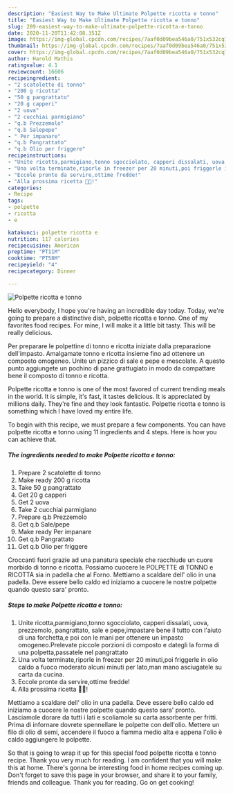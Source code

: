 ```yaml
---
description: "Easiest Way to Make Ultimate Polpette ricotta e tonno"
title: "Easiest Way to Make Ultimate Polpette ricotta e tonno"
slug: 289-easiest-way-to-make-ultimate-polpette-ricotta-e-tonno
date: 2020-11-20T11:42:08.351Z
image: https://img-global.cpcdn.com/recipes/7aaf0d09bea546a0/751x532cq70/polpette-ricotta-e-tonno-recipe-main-photo.jpg
thumbnail: https://img-global.cpcdn.com/recipes/7aaf0d09bea546a0/751x532cq70/polpette-ricotta-e-tonno-recipe-main-photo.jpg
cover: https://img-global.cpcdn.com/recipes/7aaf0d09bea546a0/751x532cq70/polpette-ricotta-e-tonno-recipe-main-photo.jpg
author: Harold Mathis
ratingvalue: 4.1
reviewcount: 16606
recipeingredient:
- "2 scatolette di tonno"
- "200 g ricotta"
- "50 g pangrattato"
- "20 g capperi"
- "2 uova"
- "2 cucchiai parmigiano"
- "q.b Prezzemolo"
- "q.b Salepepe"
- " Per impanare"
- "q.b Pangrattato"
- "q.b Olio per friggere"
recipeinstructions:
- "Unite ricotta,parmigiano,tonno sgocciolato, capperi dissalati, uova, prezzemolo, pangrattato, sale e pepe,impastare bene il tutto con l&#39;aiuto di una forchetta,e poi con le mani per ottenere un impasto omogeneo.Prelevate piccole porzioni di composto e dategli la forma di una polpetta,passatele nel pangrattato"
- "Una volta terminate,riporle in freezer per 20 minuti,poi friggerle in olio caldo a fuoco moderato alcuni minuti per lato,man mano asciugatele su carta da cucina."
- "Eccole pronte da servire,ottime fredde!"
- "Alla prossima ricetta 👩‍🍳!"
categories:
- Recipe
tags:
- polpette
- ricotta
- e

katakunci: polpette ricotta e 
nutrition: 117 calories
recipecuisine: American
preptime: "PT11M"
cooktime: "PT58M"
recipeyield: "4"
recipecategory: Dinner

---
```



![Polpette ricotta e tonno](https://img-global.cpcdn.com/recipes/7aaf0d09bea546a0/751x532cq70/polpette-ricotta-e-tonno-recipe-main-photo.jpg)

Hello everybody, I hope you're having an incredible day today. Today, we're going to prepare a distinctive dish, polpette ricotta e tonno. One of my favorites food recipes. For mine, I will make it a little bit tasty. This will be really delicious.

Per preparare le polpettine di tonno e ricotta iniziate dalla preparazione dell&#39;impasto. Amalgamate tonno e ricotta insieme fino ad ottenere un composto omogeneo. Unite un pizzico di sale e pepe e mescolate. A questo punto aggiungete un pochino di pane grattugiato in modo da compattare bene il composto di tonno e ricotta.

Polpette ricotta e tonno is one of the most favored of current trending meals in the world. It is simple, it's fast, it tastes delicious. It is appreciated by millions daily. They're fine and they look fantastic. Polpette ricotta e tonno is something which I have loved my entire life.


To begin with this recipe, we must prepare a few components. You can have polpette ricotta e tonno using 11 ingredients and 4 steps. Here is how you can achieve that.

<!--inarticleads1-->

##### The ingredients needed to make Polpette ricotta e tonno:

1. Prepare 2 scatolette di tonno
1. Make ready 200 g ricotta
1. Take 50 g pangrattato
1. Get 20 g capperi
1. Get 2 uova
1. Take 2 cucchiai parmigiano
1. Prepare q.b Prezzemolo
1. Get q.b Sale/pepe
1. Make ready  Per impanare
1. Get q.b Pangrattato
1. Get q.b Olio per friggere


Croccanti fuori grazie ad una panatura speciale che racchiude un cuore morbido di tonno e ricotta. Possiamo cuocere le POLPETTE di TONNO e RICOTTA sia in padella che al Forno. Mettiamo a scaldare dell&#39; olio in una padella. Deve essere bello caldo ed iniziamo a cuocere le nostre polpette quando questo sara&#39; pronto. 

<!--inarticleads2-->

##### Steps to make Polpette ricotta e tonno:

1. Unite ricotta,parmigiano,tonno sgocciolato, capperi dissalati, uova, prezzemolo, pangrattato, sale e pepe,impastare bene il tutto con l&#39;aiuto di una forchetta,e poi con le mani per ottenere un impasto omogeneo.Prelevate piccole porzioni di composto e dategli la forma di una polpetta,passatele nel pangrattato
1. Una volta terminate,riporle in freezer per 20 minuti,poi friggerle in olio caldo a fuoco moderato alcuni minuti per lato,man mano asciugatele su carta da cucina.
1. Eccole pronte da servire,ottime fredde!
1. Alla prossima ricetta 👩‍🍳!


Mettiamo a scaldare dell&#39; olio in una padella. Deve essere bello caldo ed iniziamo a cuocere le nostre polpette quando questo sara&#39; pronto. Lasciamole dorare da tutti i lati e scoliamole su carta assorbente per fritti. Prima di infornare dovrete spennellare le polpette con dell&#39;olio. Mettere un filo di olio di semi, accendere il fuoco a fiamma medio alta e appena l&#39;olio è caldo aggiungere le polpette. 

So that is going to wrap it up for this special food polpette ricotta e tonno recipe. Thank you very much for reading. I am confident that you will make this at home. There's gonna be interesting food in home recipes coming up. Don't forget to save this page in your browser, and share it to your family, friends and colleague. Thank you for reading. Go on get cooking!
